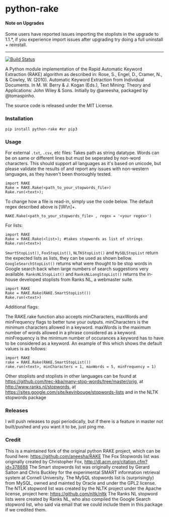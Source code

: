 python-rake
====

#### Note on Upgrades
Some users have reported issues importing the stoplists in the upgrade to 1.1.\*, if you experience import issues after upgrading try doing a full uninstall + reinstall.

---

[![Build Status](https://travis-ci.org/fabianvf/python-rake.svg?branch=master)](https://travis-ci.org/fabianvf/python-rake)

A Python module implementation of the Rapid Automatic Keyword Extraction (RAKE) algorithm as described in: Rose, S., Engel, D., Cramer, N., & Cowley, W. (2010). Automatic Keyword Extraction from Individual Documents. In M. W. Berry & J. Kogan (Eds.), Text Mining: Theory and Applications: John Wiley & Sons. Initially by @aneesha, packaged by @tomaspinho.

The source code is released under the MIT License.

### Installation ###
    pip install python-rake #or pip3

### Usage ###
For external `.txt`, `.csv`, etc files:
Takes path as string datatype. Words can be on same or different lines but must be seperated by non-word characters. This should support all languages as it's based on unicode, but please validate the results of and report any issues with non-western languages, as they haven't been thoroughly tested.

    import RAKE
    Rake = RAKE.Rake(<path_to_your_stopwords_file>)
    Rake.run(<text>);

To change how a file is read-in, simply use the code below. The default regex described above is [\W\n]+.

    RAKE.Rake(<path_to_your_stopwords_file> , regex = '<your regex>')

For lists:

    import RAKE
    Rake = RAKE.Rake(<list>); #takes stopwords as list of strings
    Rake.run(<text>)

`SmartStopList()`, `FoxStopList()`, `NLTKStopList()` and `MySQLStopList` return the expected lists as lists, they can be used as shown bellow. `GoogleSearchStopList()` returns what were thought to be stop words in Google search back when large numbers of search suggestions very available. `RanksNLStopList()` and `RanksNLLongStopList()` returns the in-house developed stoplists from Ranks NL, a webmaster suite.

    import RAKE
    Rake = RAKE.Rake(RAKE.SmartStopList())
    Rake.run(<text>)

Additional flags:

The RAKE.rake function also accepts minCharacters, maxWords and minFrequency flags to better tune your outputs. minCharacters is the minimum characters allowed in a keyword. maxWords is the maximum number of words allowed in a phrase considered as a keyword. minFrequency is the minimum number of occurances a keyword has to have to be considered as a keyword. An example of this which shows the default values is as follows:

    import RAKE
    rake = RAKE.Rake(RAKE.SmartStopList())
    rake.run(<text>, minCharacters = 1, maxWords = 5, minFrequency = 1)

Other stoplists and stoplists in other languages can be found at https://github.com/trec-kba/many-stop-words/tree/master/orig, at http://www.ranks.nl/stopwords, at https://sites.google.com/site/kevinbouge/stopwords-lists and in the NLTK stopwords package

### Releases ###
I will push releases to pypi periodically, but if there is a feature in master not built/pushed and you want it to be, just ping me.

### Credit ###
This is a maintained fork of the original python RAKE project, which can be found here: https://github.com/aneesha/RAKE
The Fox Stopwords list was originally created by Christopher Fox, http://dl.acm.org/citation.cfm?id=378888
The Smart stopwords list was originally created by Gerard Salton and Chris Buckley for the experimental SMART information retrieval system at Cornell University.
The MySQL stopwords list is (surprisingly) from MySQL, owned and mainted by Oracle and under the GPL2 license.
The NTLK stopword list was created by the NLTK project under the Apache license, project here: https://github.com/nltk/nltk
The Ranks NL stopword lists were created by Ranks NL, who also compiled the Google Search stopword list, who said via email that we could include them in this package if we credited them.

